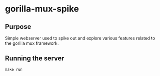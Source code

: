 # gorilla-mux-spike

## Purpose
Simple webserver used to spike out and explore various features related to the gorilla mux framework.

## Running the server

```
make run
```
